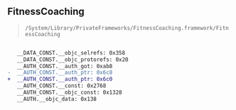 ## FitnessCoaching

> `/System/Library/PrivateFrameworks/FitnessCoaching.framework/FitnessCoaching`

```diff

   __DATA_CONST.__objc_selrefs: 0x358
   __DATA_CONST.__objc_protorefs: 0x20
   __AUTH_CONST.__auth_got: 0xab8
-  __AUTH_CONST.__auth_ptr: 0x6c8
+  __AUTH_CONST.__auth_ptr: 0x6c0
   __AUTH_CONST.__const: 0x2768
   __AUTH_CONST.__objc_const: 0x1328
   __AUTH.__objc_data: 0x138

```
